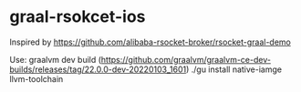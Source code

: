 # graal-rsokcet-ios

Inspired by https://github.com/alibaba-rsocket-broker/rsocket-graal-demo

Use: graalvm dev build (https://github.com/graalvm/graalvm-ce-dev-builds/releases/tag/22.0.0-dev-20220103_1601)
./gu install native-iamge llvm-toolchain
